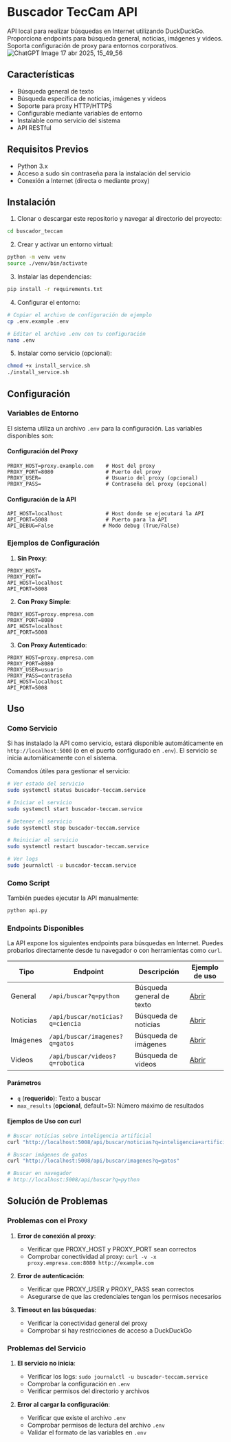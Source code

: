 # Buscador TecCam API

API local para realizar búsquedas en Internet utilizando DuckDuckGo. Proporciona endpoints para búsqueda general, noticias, imágenes y videos. Soporta configuración de proxy para entornos corporativos.
![ChatGPT Image 17 abr 2025, 15_49_56](https://github.com/user-attachments/assets/2f63cc81-fda0-49fe-9944-06da738963ee)

## Características

- Búsqueda general de texto
- Búsqueda específica de noticias, imágenes y videos
- Soporte para proxy HTTP/HTTPS
- Configurable mediante variables de entorno
- Instalable como servicio del sistema
- API RESTful

## Requisitos Previos

- Python 3.x
- Acceso a sudo sin contraseña para la instalación del servicio
- Conexión a Internet (directa o mediante proxy)

## Instalación

1. Clonar o descargar este repositorio y navegar al directorio del proyecto:
```bash
cd buscador_teccam
```

2. Crear y activar un entorno virtual:
```bash
python -m venv venv
source ./venv/bin/activate
```

3. Instalar las dependencias:
```bash
pip install -r requirements.txt
```

4. Configurar el entorno:
```bash
# Copiar el archivo de configuración de ejemplo
cp .env.example .env

# Editar el archivo .env con tu configuración
nano .env
```

5. Instalar como servicio (opcional):
```bash
chmod +x install_service.sh
./install_service.sh
```

## Configuración

### Variables de Entorno

El sistema utiliza un archivo `.env` para la configuración. Las variables disponibles son:

#### Configuración del Proxy
```env
PROXY_HOST=proxy.example.com    # Host del proxy
PROXY_PORT=8080                 # Puerto del proxy
PROXY_USER=                     # Usuario del proxy (opcional)
PROXY_PASS=                     # Contraseña del proxy (opcional)
```

#### Configuración de la API
```env
API_HOST=localhost              # Host donde se ejecutará la API
API_PORT=5008                   # Puerto para la API
API_DEBUG=False                # Modo debug (True/False)
```

### Ejemplos de Configuración

1. **Sin Proxy**:
```env
PROXY_HOST=
PROXY_PORT=
API_HOST=localhost
API_PORT=5008
```

2. **Con Proxy Simple**:
```env
PROXY_HOST=proxy.empresa.com
PROXY_PORT=8080
API_HOST=localhost
API_PORT=5008
```

3. **Con Proxy Autenticado**:
```env
PROXY_HOST=proxy.empresa.com
PROXY_PORT=8080
PROXY_USER=usuario
PROXY_PASS=contraseña
API_HOST=localhost
API_PORT=5008
```

## Uso

### Como Servicio

Si has instalado la API como servicio, estará disponible automáticamente en `http://localhost:5008` (o en el puerto configurado en `.env`). El servicio se inicia automáticamente con el sistema.

Comandos útiles para gestionar el servicio:
```bash
# Ver estado del servicio
sudo systemctl status buscador-teccam.service

# Iniciar el servicio
sudo systemctl start buscador-teccam.service

# Detener el servicio
sudo systemctl stop buscador-teccam.service

# Reiniciar el servicio
sudo systemctl restart buscador-teccam.service

# Ver logs
sudo journalctl -u buscador-teccam.service
```

### Como Script

También puedes ejecutar la API manualmente:
```bash
python api.py
```

### Endpoints Disponibles

La API expone los siguientes endpoints para búsquedas en Internet. Puedes probarlos directamente desde tu navegador o con herramientas como `curl`.

| Tipo      | Endpoint                                 | Descripción                | Ejemplo de uso                                                                 |
|-----------|------------------------------------------|----------------------------|--------------------------------------------------------------------------------|
| General   | `/api/buscar?q=python`                   | Búsqueda general de texto  | [Abrir](http://localhost:5008/api/buscar?q=python)                             |
| Noticias  | `/api/buscar/noticias?q=ciencia`         | Búsqueda de noticias       | [Abrir](http://localhost:5008/api/buscar/noticias?q=ciencia)                   |
| Imágenes  | `/api/buscar/imagenes?q=gatos`           | Búsqueda de imágenes       | [Abrir](http://localhost:5008/api/buscar/imagenes?q=gatos)                     |
| Videos    | `/api/buscar/videos?q=robotica`          | Búsqueda de videos         | [Abrir](http://localhost:5008/api/buscar/videos?q=robotica)                    |

#### Parámetros

- `q` (**requerido**): Texto a buscar
- `max_results` (**opcional**, default=5): Número máximo de resultados

#### Ejemplos de Uso con curl

```bash
# Buscar noticias sobre inteligencia artificial
curl "http://localhost:5008/api/buscar/noticias?q=inteligencia+artificial&max_results=3"

# Buscar imágenes de gatos
curl "http://localhost:5008/api/buscar/imagenes?q=gatos"

# Buscar en navegador
# http://localhost:5008/api/buscar?q=python
```

## Solución de Problemas

### Problemas con el Proxy

1. **Error de conexión al proxy**:
   - Verificar que PROXY_HOST y PROXY_PORT sean correctos
   - Comprobar conectividad al proxy: `curl -v -x proxy.empresa.com:8080 http://example.com`

2. **Error de autenticación**:
   - Verificar que PROXY_USER y PROXY_PASS sean correctos
   - Asegurarse de que las credenciales tengan los permisos necesarios

3. **Timeout en las búsquedas**:
   - Verificar la conectividad general del proxy
   - Comprobar si hay restricciones de acceso a DuckDuckGo

### Problemas del Servicio

1. **El servicio no inicia**:
   - Verificar los logs: `sudo journalctl -u buscador-teccam.service`
   - Comprobar la configuración en `.env`
   - Verificar permisos del directorio y archivos

2. **Error al cargar la configuración**:
   - Verificar que existe el archivo `.env`
   - Comprobar permisos de lectura del archivo `.env`
   - Validar el formato de las variables en `.env`
